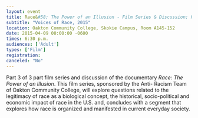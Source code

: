 ```yaml
---
layout: event
title: Race&#58; The Power of an Illusion - Film Series & Discussion; Part 3 - "The House We Live In"
subtitle: "Voices of Race, 2015"
location: Oakton Community College, Skokie Campus, Room A145-152
date: 2015-04-09 00:00:00 -0600
times: 6:30 p.m.
audiences: ['Adult']
types: ['Film']
registration: 
canceled: "No"
---
```

Part 3 of 3 part film series and discussion of the documentary *Race: The Power of an Illusion*. This film series, sponsored by the Anti- Racism Team of Oakton Community College, will explore questions related to the legitimacy of race as a biological concept, the historical, socio-political and economic impact of race in the U.S. and, concludes with a segment that explores how race is organized and manifested in current everyday society.
